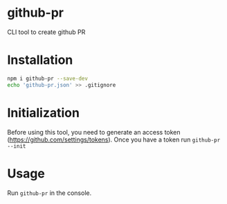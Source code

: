 # github-pr
CLI tool to create github PR

# Installation
```bash
npm i github-pr --save-dev
echo 'github-pr.json' >> .gitignore
```

# Initialization
Before using this tool, you need to generate an access token (https://github.com/settings/tokens). Once you have a token run
`github-pr --init`

# Usage
Run `github-pr` in the console.
